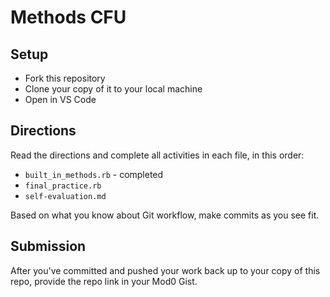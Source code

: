# Methods CFU

## Setup

- Fork this repository
- Clone your copy of it to your local machine
- Open in VS Code

## Directions

Read the directions and complete all activities in each file, in this order:
- `built_in_methods.rb` - completed
- `final_practice.rb`
- `self-evaluation.md`

Based on what you know about Git workflow, make commits as you see fit.

## Submission

After you've committed and pushed your work back up to your copy of this repo, provide the repo link in your Mod0 Gist.
